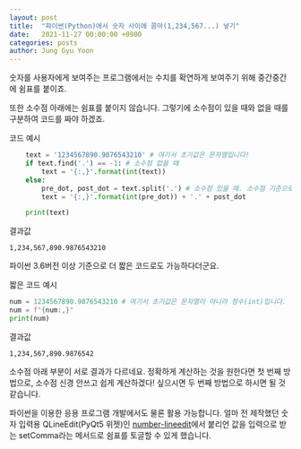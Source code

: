 ```yaml
---
layout: post
title:  "파이썬(Python)에서 숫자 사이에 콤마(1,234,567...) 넣기"
date:   2021-11-27 00:00:00 +0900
categories: posts
author: Jung Gyu Yoon
---
```

숫자를 사용자에게 보여주는 프로그램에서는 수치를 확연하게 보여주기 위해 중간중간에 쉼표를 붙이죠.

또한 소수점 아래에는 쉼표를 붙이지 않습니다. 그렇기에 소수점이 있을 때와 없을 때를 구분하여 코드를 짜야 하겠죠.

코드 예시
```python
    text = '1234567890.9876543210' # 여기서 초기값은 문자열입니다!
    if text.find('.') == -1: # 소수점 없을 때
        text = '{:,}'.format(int(text))
    else:
        pre_dot, post_dot = text.split('.') # 소수점 있을 때. 소수점 기준으로 앞과 뒤를 나눕니다. 
        text = '{:,}'.format(int(pre_dot)) + '.' + post_dot 

    print(text) 
```

결과값
```
1,234,567,890.9876543210
```

파이썬 3.6버전 이상 기준으로 더 짧은 코드로도 가능하다더군요.

짧은 코드 예시
```python
num = 1234567890.9876543210 # 여기서 초기값은 문자열이 아니라 정수(int)입니다.
num = f"{num:,}"
print(num)
```

결과값
```
1,234,567,890.9876542
```

소수점 아래 부분이 서로 결과가 다르네요. 정확하게 계산하는 것을 원한다면 첫 번째 방법으로, 소수점 신경 안쓰고 쉽게 계산하겠다! 싶으시면 두 번째 방법으로 하시면 될 것 같습니다.

파이썬을 이용한 응용 프로그램 개발에서도 물론 활용 가능합니다. 얼마 전 제작했던 숫자 입력용 QLineEdit(PyQt5 위젯)인 <a href="https://github.com/yjg30737/number-lineedit.git">number-lineedit</a>에서 붙리언 값을 입력으로 받는 setComma라는 메서드로 쉼표를 토글할 수 있게 했습니다.






 



